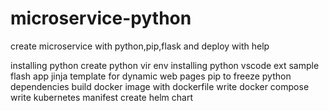 # microservice-python
create microservice with python,pip,flask and deploy with help

installing python
create python vir env
installing python vscode ext
sample flash app
jinja template for dynamic web pages
pip to freeze python dependencies
build docker image with dockerfile
write docker compose
write kubernetes manifest
create helm chart